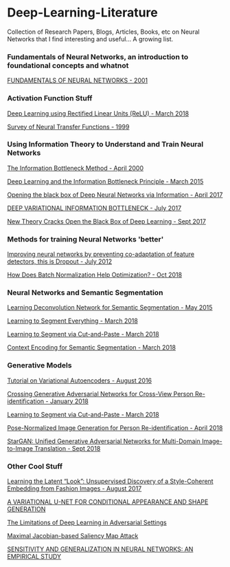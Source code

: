 # Deep-Learning-Literature
Collection of Research Papers, Blogs, Articles, Books, etc on Neural Networks that I find interesting and useful... A growing list.

### Fundamentals of Neural Networks, an introduction to foundational concepts and whatnot
[FUNDAMENTALS OF NEURAL
NETWORKS - 2001](http://knn.es/Fundamentals_of_Neural_Networks.pdf)

### Activation Function Stuff
[Deep Learning using Rectified Linear Units (ReLU) - March 2018](https://arxiv.org/pdf/1803.08375.pdf)

[Survey of Neural Transfer Functions - 1999](ftp://ftp.icsi.berkeley.edu/pub/ai/jagota/vol2_6.pdf)


### Using Information Theory to Understand and Train Neural Networks

[The Information Bottleneck Method - April 2000](https://arxiv.org/pdf/physics/0004057v1.pdf)

[Deep Learning and the Information Bottleneck Principle - March 2015](https://arxiv.org/pdf/1503.02406.pdf)

[Opening the black box of Deep Neural Networks
via Information - April 2017](https://arxiv.org/pdf/1703.00810.pdf)

[DEEP VARIATIONAL INFORMATION BOTTLENECK - July 2017](https://arxiv.org/pdf/1612.00410.pdf)

[New Theory Cracks Open the Black Box of Deep Learning - Sept 2017](https://www.quantamagazine.org/new-theory-cracks-open-the-black-box-of-deep-learning-20170921/?fbclid=IwAR1c0RKUbQdW83wVIG2l9je7ErEkyL4vJd_yd_4_uNW4ycEn_ssqpW9b8n0?)


### Methods for training Neural Networks 'better'

[Improving neural networks by preventing
co-adaptation of feature detectors, this is Dropout - July 2012](https://arxiv.org/pdf/1207.0580.pdf)

[How Does Batch Normalization Help Optimization? - Oct 2018](https://arxiv.org/pdf/1805.11604.pdf)


### Neural Networks and Semantic Segmentation

[Learning Deconvolution Network for Semantic Segmentation - May 2015](https://arxiv.org/pdf/1505.04366.pdf)

[Learning to Segment Everything - March 2018](https://arxiv.org/pdf/1711.10370.pdf)

[Learning to Segment via Cut-and-Paste - March 2018](https://arxiv.org/pdf/1803.06414.pdf)

[Context Encoding for Semantic Segmentation - March 2018](https://arxiv.org/pdf/1803.08904.pdf
)
### Generative Models

[Tutorial on Variational Autoencoders - August 2016](https://arxiv.org/pdf/1606.05908.pdf)

[Crossing Generative Adversarial Networks for Cross-View Person
Re-identification - January 2018](https://arxiv.org/pdf/1801.01760.pdf)


[Learning to Segment via Cut-and-Paste - March 2018](https://arxiv.org/pdf/1803.06414.pdf)

[Pose-Normalized Image Generation for Person Re-identification - April 2018](https://arxiv.org/pdf/1712.02225.pdf)

[StarGAN: Unified Generative Adversarial Networks
for Multi-Domain Image-to-Image Translation - Sept 2018](https://arxiv.org/pdf/1711.09020.pdf)


### Other Cool Stuff

[Learning the Latent “Look”: Unsupervised Discovery of a
Style-Coherent Embedding from Fashion Images - August 2017](https://arxiv.org/pdf/1707.03376.pdf)

[A VARIATIONAL U-NET FOR CONDITIONAL APPEARANCE AND SHAPE GENERATION](https://compvis.github.io/vunet/)

[The Limitations of Deep Learning in Adversarial Settings](https://arxiv.org/pdf/1511.07528.pdf)

[Maximal Jacobian-based Saliency Map Attack](https://arxiv.org/pdf/1808.07945.pdf)

[SENSITIVITY AND GENERALIZATION IN NEURAL NETWORKS: AN EMPIRICAL STUDY](https://arxiv.org/pdf/1802.08760.pdf)


